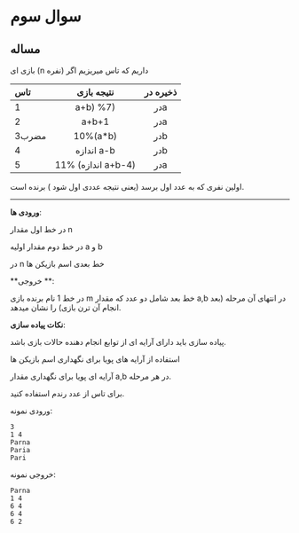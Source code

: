# سوال سوم

## مساله

بازی ای (n نفره)  داریم که تاس میریزیم اگر


| تاس |  نتیجه بازی        | ذخیره در      |
|:----------|:------------------:|:------------------:|
| 1   |  a+b) %7)          | درa           |
| 2   |     a+b+1          | درa           |
|مضرب3|  10%(a*b)          | درb           |
| 4   |   اندازه a-b           | درb           |
| 5   |  11% (اندازه a+b-4)        | درa           |


اولین نفری که به عدد اول برسد (یعنی نتیجه عددی اول شود ) برنده است.


----------


**ورودی ها**:

در خط اول مقدار   n 

در خط دوم مقدار اولیه a و b 

در n خط بعدی اسم بازیکن ها 

**خروجی **:

در خط 1 نام برنده بازی 
m خط بعد شامل دو عدد که مقدار a,b در انتهای آن مرحله (بعد انجام آن ترن بازی) را نشان میدهد.

**نکات پیاده سازی**:

پیاده سازی باید دارای آرایه ای از توابع انجام دهنده حالات  بازی باشد.

استفاده از آرایه های پویا برای نگهداری اسم بازیکن ها

آرایه ای پویا برای نگهداری مقدار a,b در هر مرحله.

برای تاس از عدد رندم استفاده کنید.

ورودی نمونه:

	3
	1 4
	Parna
	Paria
	Pari

خروجی نمونه:

    Parna
    1 4
    6 4    
    6 4
    6 2
